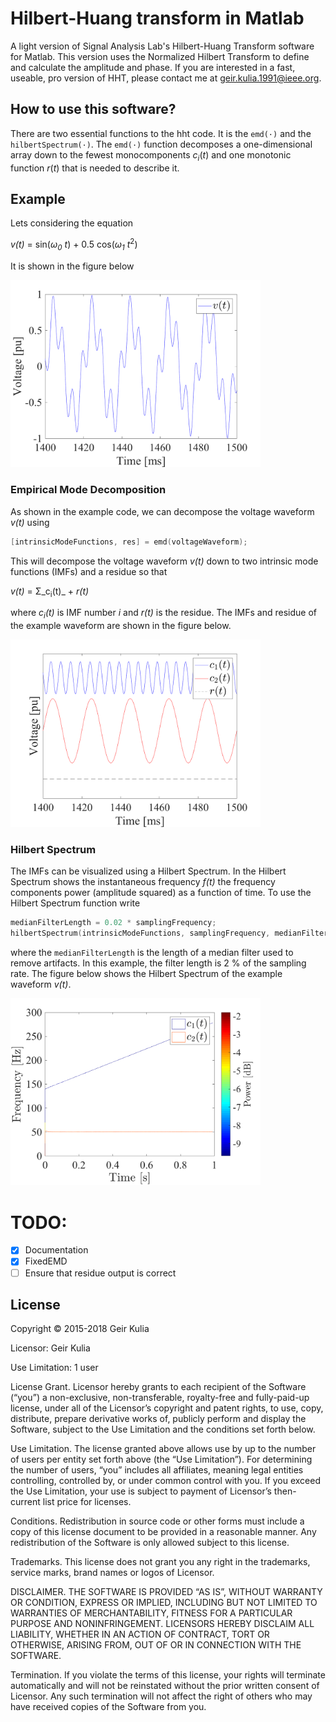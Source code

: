 # Hilbert-Huang transform in Matlab
A light version of Signal Analysis Lab's Hilbert-Huang Transform software for Matlab. This version uses the Normalized Hilbert Transform to define and calculate the amplitude and phase. If you are interested in a fast, useable, pro version of HHT, please contact me at geir.kulia.1991@ieee.org.

## How to use this software?

There are two essential functions to the hht code. It is the `emd(·)` and the `hilbertSpectrum(·)`. The `emd(·)` function decomposes a one-dimensional array down to the fewest monocomponents *c*<sub>*i*</sub>(*t*) and one monotonic function *r*(*t*) that is needed to describe it. 

## Example

Lets considering the equation

  *v(t)* = sin(*ω<sub>0</sub> t*) + 0.5 cos(*ω<sub>1</sub> t*<sup>2</sup>)

It is shown in the figure below

<img src="fig/examples/raw.png" width="400">

### Empirical Mode Decomposition
As shown in the example code, we can decompose the voltage waveform *v(t)* using

```c
[intrinsicModeFunctions, res] = emd(voltageWaveform);
```

This will decompose the voltage waveform _v(t)_ down to two intrinsic mode functions (IMFs) and a residue so that

_v(t)_ = Σ_c<sub>i</sub>(t)_ + _r(t)_

where _c<sub>i</sub>(t)_ is IMF number _i_ and _r(t)_ is the residue. The IMFs and residue of the example waveform are shown in the figure below.

<img src="fig/examples/imf.png" width="400">

### Hilbert Spectrum
The IMFs can be visualized using a Hilbert Spectrum. In the Hilbert Spectrum shows the instantaneous frequency _f(t)_ the frequency components power (amplitude squared) as a function of time. To use the Hilbert Spectrum function write
```c
medianFilterLength = 0.02 * samplingFrequency;
hilbertSpectrum(intrinsicModeFunctions, samplingFrequency, medianFilterLength)
```
where the `medianFilterLength` is the length of a median filter used to remove artifacts. In this example, the filter length is 2 % of the sampling rate. The figure below shows the Hilbert Spectrum of the example waveform _v(t)_.

<img src="fig/examples/hs.png" width="400">

# TODO:
- [x] Documentation
- [x] FixedEMD
- [ ] Ensure that residue output is correct

## License

Copyright © 2015-2018 Geir Kulia

Licensor: Geir Kulia

Use Limitation: 1 user

License Grant. Licensor hereby grants to each recipient of the Software (“you”) a non-exclusive, non-transferable, royalty-free and fully-paid-up license, under all of the Licensor’s copyright and patent rights, to use, copy, distribute, prepare derivative works of, publicly perform and display the Software, subject to the Use Limitation and the conditions set forth below.

Use Limitation. The license granted above allows use by up to the number of users per entity set forth above (the “Use Limitation”). For determining the number of users, “you” includes all affiliates, meaning legal entities controlling, controlled by, or under common control with you. If you exceed the Use Limitation, your use is subject to payment of Licensor’s then-current list price for licenses.

Conditions. Redistribution in source code or other forms must include a copy of this license document to be provided in a reasonable manner. Any redistribution of the Software is only allowed subject to this license.

Trademarks. This license does not grant you any right in the trademarks, service marks, brand names or logos of Licensor.

DISCLAIMER. THE SOFTWARE IS PROVIDED “AS IS”, WITHOUT WARRANTY OR CONDITION, EXPRESS OR IMPLIED, INCLUDING BUT NOT LIMITED TO WARRANTIES OF MERCHANTABILITY, FITNESS FOR A PARTICULAR PURPOSE AND NONINFRINGEMENT. LICENSORS HEREBY DISCLAIM ALL LIABILITY, WHETHER IN AN ACTION OF CONTRACT, TORT OR OTHERWISE, ARISING FROM, OUT OF OR IN CONNECTION WITH THE SOFTWARE.

Termination. If you violate the terms of this license, your rights will terminate automatically and will not be reinstated without the prior written consent of Licensor. Any such termination will not affect the right of others who may have received copies of the Software from you.
